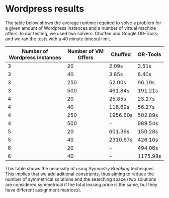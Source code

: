 # Wordpress results

The table below shows the average runtime required to solve a problem for a given amount of Wordpress instances and a number of virtual machine offers. In our testing, we used two solvers: Chuffed and Google OR-Tools; and we ran the tests with a 40 minute timeout limit.

| Number of Wordpress Instances | Number of VM Offers | Chuffed | OR-Tools |
| ----------------------------- | ------------------- | ------- | -------- |
| 3 | 20 | 2.09s | 3.51s |
| 3 | 40 | 3.85s | 8.40s |
| 3 | 250 | 52.00s | 96.19s |
| 3 | 500 | 461.84s | 191.21s |
| 4 | 20 | 25.85s | 23.27s |
| 4 | 40 | 116.69s | 56.27s |
| 4 | 250 | 1956.60s | 502.89s |
| 4 | 500 | - | 989.54s |
| 5 | 20 | 601.39s | 150.28s |
| 5 | 40 | 2310.67s | 426.10s |
| 6 | 20 | - | 494.06s |
| 6 | 40 | - | 1175.98s |

This table shows the necessity of using *Symmetry Breaking* techniques. This implies that we add aditional constraints, thus aiming to reduce the number of symmetrical solutions and the searching space (two solutions are considered symmetrical if the total leasing price is the same, but they have different assignment matrices).

